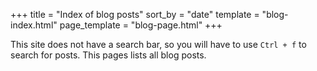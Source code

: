 +++
title = "Index of blog posts"
sort_by = "date"
template = "blog-index.html"
page_template = "blog-page.html"
+++

This site does not have a search bar, so you will have to use `Ctrl + f` to search for posts. This pages lists all blog posts.
